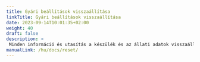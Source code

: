 ```yaml
---
title: Gyári beállítások visszaállítása
linkTitle: Gyári beállítások visszaállítása
date: 2023-09-14T10:01:35+02:00
weight: 40
draft: false
description: >
 Minden információ és utasítás a készülék és az állati adatok visszaállításához itt található
manualLink: /hu/docs/reset/
---
```

<script>
  window.location.href = "/hu/docs/reset/";
</script>
